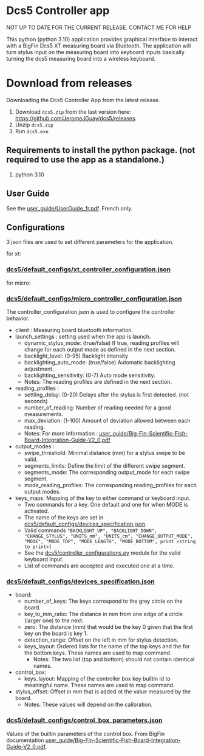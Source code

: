 # Dcs5 Controller app

NOT UP TO DATE FOR THE CURRENT RELEASE. CONTACT ME FOR HELP

This python (python 3.10) application provides graphical interface to interact with a BigFin Dcs5 XT measuring board via Bluetooth.
The application will turn stylus input on the measuring board into keyboard inputs basically turning the dcs5 measuring board into a wireless keyboard.

# Download from releases
Downloading the Dcs5 Controller App from the latest release.
1. Download `dcs5.zip` from the last version here: https://github.com/JeromeJGuay/dcs5/releases.
2. Unzip `dcs5.zip`
3. Run `dcs5.exe`


## Requirements to install the python package. (not required to use the app as a standalone.)
1) python 3.10

## User Guide
See the [user_guide/UserGuide_fr.pdf](doc/UserGuide_fr.pdf). French only.

## Configurations

3 json files are used to set different parameters for the application.

for xt:
### [dcs5/default_configs/xt_controller_configuration.json](dcs5/default_configs/xt_controller_configuration.json)

for micro:
### [dcs5/default_configs/micro_controller_configuration.json](dcs5/default_configs/micro_controller_configuration.json)
The controller_configuration.json is used to configure the controller behavior.
+ client : Measuring board bluetooth information.
+ launch_settings : setting used when the app is launch.
  - dynamic_stylus_mode: (true/false) If true, reading profiles will change for each output mode as defined in the next section.
  - backlight_level: (0-95) Backlight intensity 
  - backlighting_auto_mode: (true/false) Automatic backlighting adjustment.
  - backlighting_sensitivity: (0-7) Auto mode sensitivity.
  - Notes: The reading profiles are defined in the next section.
+ reading_profiles : 
  - settling_delay: (0-20) Delays after the stylus is first detected. (not seconds)
  - number_of_reading: Number of reading needed for a good measurements.
  - max_deviation: (1-100) Amount of deviation allowed between each reading.
  - Notes: For more information : [user_guide/Big-Fin-Scientific-Fish-Board-Integration-Guide-V2_0.pdf](doc/Big-Fin-Scientific-Fish-Board-Integration-Guide-V2_0.pdf)
+ output_modes :
  - swipe_threshold: Minimal distance (mm) for a stylus swipe to be valid.
  - segments_limits: Define the limit of the different swipe segment.
  - segments_mode: The corresponding output_mode for each swipe segment.
  - mode_reading_profiles: The corresponding reading_profiles for each output modes.
+ keys_maps: Mapping of the key to either command or keyboard input.
  - Two commands for a key. One default and one for when MODE is activated.
  - The name of the keys are set in [dcs5/default_configs/devices_specification.json](dcs5/default_configs/xt_devices_specification.json).
  - Valid commands `"BACKLIGHT_UP", "BACKLIGHT_DOWN", "CHANGE_STYLUS", "UNITS_mm", "UNITS_cm", "CHANGE_OUTPUT_MODE", "MODE", "MODE_TOP", "MODE_LENGTH", "MODE_BOTTOM", print <string to print>]`
  - See the [dcs5/controller_configurations.py](dcs5/controller_configurations.py) module for the valid keyboard input.
  - List of commands are accepted and executed one at a time.

### [dcs5/default_configs/devices_specification.json](dcs5/default_configs/xt_devices_specification.json)
+ board:
  - number_of_keys: The keys correspond to the grey circle on the board.
  - key_to_mm_ratio: The distance in mm from one edge of a circle (larger one) to the next.
  - zero: The distance (mm) that would be the key 0 given that the first key on the board is key 1.
  - detection_range: Offset on the left in mm for stylus detection. 
  - keys_layout: Ordered lists for the name of the top keys and the for the bottom keys. These names are used to map command.
    - Notes: The two list (top and bottom) should not contain identical names.  
+ control_box:
  - keys_layout: Mapping of the controller box key builtin id to meaningful name. These names are used to map command. 
+ stylus_offset: Offset in mm that is added ot the value measured by the board. 
  - Notes: These values will depend on the calibration.

### [dcs5/default_configs/control_box_parameters.json](dcs5/default_configs/control_box_parameters.json)
Values of the builtin parameters of the control box. From BigFin documentation [user_guide/Big-Fin-Scientific-Fish-Board-Integration-Guide-V2_0.pdf](doc/Big-Fin-Scientific-Fish-Board-Integration-Guide-V2_0.pdf).




